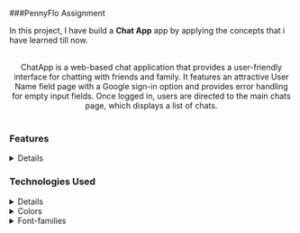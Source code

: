 ###PennyFlo Assignment

In this project, I have build a **Chat App** app by applying the concepts that i have learned till now.

<br/>


<div style="text-align: center;">
    ChatApp is a web-based chat application that provides a user-friendly interface for chatting with friends and family. It features an attractive User Name field page with a Google sign-in option and provides error handling for empty input fields. Once logged in, users are directed to the main chats page, which displays a list of chats.
</div>
<br/>

### Features

<details>

<summery>Click to View</summery>

<br/>

- Attractive User Name Field page with Google Sign-In
- Error handling for empty input fields
- Main page displaying a list of chats
- Google Auth for Sign -In
- React.js Icons
- Component-based architecture

</details>

### Technologies Used

<details>

</br>

- React.js
- Google Auth for Sign-In
- CSS for styling
- Babel

</details>

<details>
<summary>Colors</summary>

<br/>

<div style="background-color: #add8e6; width: 150px; padding: 10px; color: black">Light Blue</div>
<div style="background-color:#1e293b; width: 150px; padding: 10px; color: black">Cayn Blue</div>
<div style="background-color: #0967d2; width: 150px; padding: 10px; color: black">Blue Color</div>
<div style="background-color: #ffffff; width: 150px; padding: 10px; color: black">Hex: #ffffff</div>
<div style="background-color: #ff0b37; width: 150px; padding: 10px; color: black">Dark Pink</div>
<div style="background-color: rgb(128, 128, 128); width: 150px; padding: 10px; color: black">Grey</div>
<div style="background-color: rgb(211,211,211); width: 150px; padding: 10px; color: black">Light Grey</div>
<div style="background-color: rgb(245, 222, 179); width: 150px; padding: 10px; color: black">Hex: #ffffff</div>

<br/>
</details>

<details>
<summary>Font-families</summary>

- Roboto

</details>
